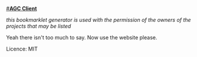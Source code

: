 <ins>#**AGC Client**</ins>

*this bookmarklet generator is used with the permission of the owners of the projects that may be listed*

Yeah there isn't too much to say. Now use the website please.

Licence: MIT
